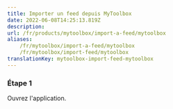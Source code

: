 ```yaml
---
title: Importer un feed depuis MyToolbox
date: 2022-06-08T14:25:13.819Z
description:
url: /fr/products/mytoolbox/import-a-feed/mytoolbox
aliases:
    /fr/mytoolbox/import-a-feed/mytoolbox
    /fr/mytoolbox/import-feed/mytoolbox
translationKey: mytoolbox-import-feed-mytoolbox
---
```


### Étape 1

Ouvrez l'application.